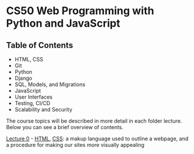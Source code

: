 # CS50 Web Programming with Python and JavaScript

## Table of Contents

- HTML, CSS
- Git
- Python
- Django
- SQL, Models, and Migrations
- JavaScript
- User Interfaces
- Testing, CI/CD
- Scalability and Security

The course topics will be described in more detail in each folder lecture. Below you can see a brief overview of contents.

[Lecture 0](lecture0/) - [HTML](https://www.w3schools.com/html/), [CSS](https://www.w3schools.com/css/): a makup language used to outline a webpage, and a procedure for making our sites more visually appealing